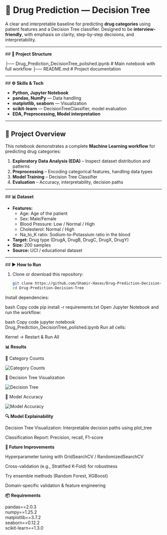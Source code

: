# <b>💊 Drug Prediction — Decision Tree  </b>

A clear and interpretable baseline for predicting **drug categories** using patient features and a Decision Tree classifier. Designed to be **interview-friendly**, with emphasis on clarity, step-by-step decisions, and interpretability.  

---

##<b> 📂 Project Structure  </b>

├── Drug_Prediction_DecisionTree_polished.ipynb # Main notebook with full workflow
├── README.md # Project documentation


---

##<b> ⚙️ Skills & Tech</b>  

- **Python, Jupyter Notebook**  
- **pandas, NumPy** — Data handling  
- **matplotlib, seaborn** — Visualization  
- **scikit-learn** — DecisionTreeClassifier, model evaluation  
- **EDA, Preprocessing, Model interpretation**  

---

## <b>📝 Project Overview  </b>

This notebook demonstrates a complete **Machine Learning workflow** for predicting drug categories:  

1. **Exploratory Data Analysis (EDA)** – Inspect dataset distribution and patterns  
2. **Preprocessing** – Encoding categorical features, handling data types  
3. **Model Training** – Decision Tree Classifier  
4. **Evaluation** – Accuracy, interpretability, decision paths  

---

##<b> 📊 Dataset</b>  

- **Features:**  
  - Age: Age of the patient  
  - Sex: Male/Female  
  - Blood Pressure: Low / Normal / High  
  - Cholesterol: Normal / High  
  - Na_to_K ratio: Sodium-to-Potassium ratio in the blood  
- **Target:** Drug type (DrugA, DrugB, DrugC, DrugX, DrugY)  
- **Size:** 200 samples  
- **Source:** UCI / educational dataset  

---

##<b> ▶️ How to Run</b>  

1. Clone or download this repository:  
   ```bash
   git clone https://github.com/Shamir-Havas/Drug-Prediction-Decision-Tree.git
   cd Drug-Prediction-Decision-Tree
Install dependencies:

bash
Copy code
pip install -r requirements.txt
Open Jupyter Notebook and run the workflow:

bash
Copy code
jupyter notebook Drug_Prediction_DecisionTree_polished.ipynb
Run all cells:

Kernel → Restart & Run All

<b>📊 Results</b><br>

🔹 Category Counts<br>

![Category Counts](https://raw.githubusercontent.com/Shamir-Havas/Drug-Prediction-Decision-Tree/main/category_counts.png)<br>

🔹 Decision Tree Visualization<br>

![Decision Tree](https://raw.githubusercontent.com/Shamir-Havas/Drug-Prediction-Decision-Tree/main/decision_tree.png)<br>

🔹 Model Accuracy<br>

![Model Accuracy](https://raw.githubusercontent.com/Shamir-Havas/Drug-Prediction-Decision-Tree/main/accuracy.png)<br>


<b>🔍 Model Explainability</b>


Decision Tree Visualization: Interpretable decision paths using plot_tree

Classification Report: Precision, recall, F1-score

<b>🚀 Future Improvements</b>

Hyperparameter tuning with GridSearchCV / RandomizedSearchCV

Cross-validation (e.g., Stratified K-Fold) for robustness

Try ensemble methods (Random Forest, XGBoost)

Domain-specific validation & feature engineering

<b>📦 Requirements</b>

pandas==2.0.3  
numpy==1.25.2  
matplotlib==3.7.2  
seaborn==0.12.2  
scikit-learn==1.3.0  
